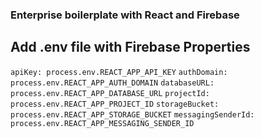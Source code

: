 
### Enterprise boilerplate with React and Firebase

## Add .env file with Firebase Properties

`apiKey: process.env.REACT_APP_API_KEY`
`authDomain: process.env.REACT_APP_AUTH_DOMAIN`
`databaseURL: process.env.REACT_APP_DATABASE_URL`
`projectId: process.env.REACT_APP_PROJECT_ID`
`storageBucket: process.env.REACT_APP_STORAGE_BUCKET`
`messagingSenderId: process.env.REACT_APP_MESSAGING_SENDER_ID`